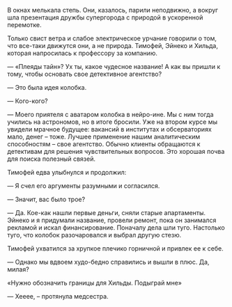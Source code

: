 В окнах мелькала степь. Они, казалось, парили неподвижно, а вокруг шла презентация дружбы супергорода с природой в ускоренной перемотке.

Только свист ветра и слабое электрическое урчание говорили о том, что все-таки движутся они, а не природа. Тимофей, Эйнеко и Хильда, которая напросилась к профессору за компанию.

— «Плеяды тайн»? Ух ты, какое чудесное название! А как вы пришли к тому, чтобы основать свое детективное агентство?

— Это была идея колобка.

— Кого-кого?

— Моего приятеля с аватаром колобка в нейро-ине. Мы с ним тогда учились на астрономов, но в итоге бросили. Уже на втором курсе мы увидели мрачное будущее: вакансий в институтах и обсерваториях мало, денег – тоже.  Лучшее применение нашим аналитическим способностям – свое агентство. Обычно клиенты обращаются к детективам для решения чувствительных вопросов. Это хорошая почва для поиска полезный связей. 

Тимофей едва улыбнулся и продолжил:

— Я счел его аргументы разумными и согласился.

— Значит, вас было трое?

— Да. Кое-как нашли первые деньги, сняли старые апартаменты. Эйнеко и я придумали название, провели ремонт, пока он занимался рекламой и искал финансирование. Поначалу дела шли туго. Настолько туго, что колобок разочаровался и выбрал другую стезю. 

Тимофей ухватился за хрупкое плечико горничной и привлек ее к себе.

— Однако мы вдвоем худо-бедно справились и вышли в плюс. Да, милая?

«Нужно обозначить границы для Хильды. Подыграй мне»

— Хееее, – протянула медсестра.